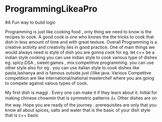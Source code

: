 # ProgrammingLikeaPro


#A Fun way to build logic

Programming is just like cooking food , only thing we need to know is the recipes to cook. A good cook is one who knows the 
the tricks to cook that dish in less amount of time and with great texture.
Overall Programming is a creative activity and creativity lies in good practice.
One of main things we would always need is style of dish you are gonna cook for eg. let c++ be a indian style cooking
you can use indian style to cook various type of dishes eg. spicy:DSA , sweet:games , mix:competitive programming.
you can use other style also for eg . you can use italian style to cook dishes like pasta,lashanya and is famous outside just //like java.
Various Competitve competition are like international/national masterchef where you are going to compete against vaious 
types of cook.


My first dish is maggi . Every one can make it  if they learn about it. Initial for making chinese chowmin that is symmetric 
patterns 👍.
Other dishes are  on the way.
Hope you are ready of the journey .
prerequisites are only that you know all about spices, salts and water that is the basic of your dish style that is c++ basic
